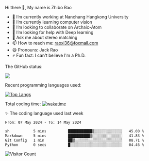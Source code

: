 Hi there 👋, My name is Zhibo Rao
- 🔭 I’m currently working at Nanchang Hangkong University
- 🌱 I’m currently learning computer vision
- 👯 I’m looking to collaborate on Archaic-Atom
- 🤔 I’m looking for help with Deep learning
- 💬 Ask me about stereo matching
- 📫 How to reach me: raoxi36@foxmail.com
- 😄 Pronouns: Jack Rao
- ⚡ Fun fact: I can't believe I'm a Ph.D.

The GitHub status:

![](https://github-readme-stats.vercel.app/api?username=ZhiboRao)

Recent programming languages used:

[![Top Langs](https://github-readme-stats.vercel.app/api/top-langs/?username=ZhiboRao&layout=compact)](https://github.com/anuraghazra/github-readme-stats)

Total coding time: [![wakatime](https://wakatime.com/badge/user/51ec5ec7-4742-4243-9eea-732ade32c0b7.svg)](https://wakatime.com/@51ec5ec7-4742-4243-9eea-732ade32c0b7)

✨ The coding language used last week 
<!--START_SECTION:waka-->

```txt
From: 07 May 2024 - To: 14 May 2024

sh           5 mins          ███████████▒░░░░░░░░░░░░░   45.00 %
Markdown     5 mins          ██████████▒░░░░░░░░░░░░░░   41.83 %
Git Config   1 min           ██▒░░░░░░░░░░░░░░░░░░░░░░   08.71 %
Python       0 secs          █░░░░░░░░░░░░░░░░░░░░░░░░   04.46 %
```

<!--END_SECTION:waka-->

![Visitor Count](https://profile-counter.glitch.me/Raohaocheng/count.svg)
